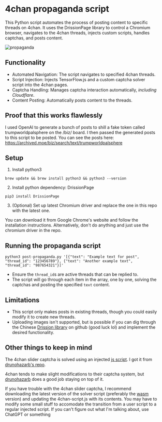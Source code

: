 # 4chan propaganda script
This Python script automates the process of posting content to specific threads on 4chan. It uses the DrissionPage library to control a Chromium browser, navigates to the 4chan threads, injects custom scripts, handles captchas, and posts content.

![propaganda](https://github.com/pashpashpash/4chan-propaganda/assets/20898225/08e8e931-7c69-4b0f-acce-e9f461264302)

## Functionality
- Automated Navigation: The script navigates to specified 4chan threads.
- Script Injection: Injects TensorFlow.js and a custom captcha solver script into the 4chan pages.
- Captcha Handling: Manages captcha interaction automatically, *including Cloudflare*.
- Content Posting: Automatically posts content to the threads.

## Proof that this works flawlessly
I used OpenAI to generate a bunch of posts to shill a fake token called trumpworldpalsphere on the /biz/ board. I then passed the generated posts to this script to be posted.
You can see the posts here: https://archived.moe/biz/search/text/trumpworldpalsphere

## Setup
1. Install python3

```brew update && brew install python3 && python3 --version```

2. Install python dependency: DrissionPage

```pip3 install DrissionPage```

3. (Optional) Set up latest Chromium driver and replace the one in this repo with the latest one.

You can download it from Google Chrome's website and follow the installation instructions. Alternatively, don't do anything and just use the chromium driver in the repo.

## Running the propaganda script

```python3 post-propaganda.py '[{"text": "Example text for post", "thread_id": "123456789"}, {"text": "Another example text", "thread_id": "987654321"}]'```

- Ensure the `thread_id`s are active threads that can be replied to.
- The script will go through each item in the array, one by one, solving the captchas and posting the specified `text` content. 

## Limitations
- This script only makes posts in existing threads, though you could easily modify it to create new threads.
- Uploading images isn't supported, but is possible if you can dig through the Chinese [Drission library](https://github.com/g1879/DrissionPage) on github (good luck lol) and implement the desired functionality.

## Other things to keep in mind
The 4chan slider captcha is solved using an injected [js script](https://github.com/pashpashpash/4chan-propaganda/blob/main/4chan-script.js). I got it from [drunohazarb's repo](https://github.com/drunohazarb/4chan-captcha-solver). 

4chan tends to make slight modifications to their captcha system, but [drunohazarb](https://github.com/drunohazarb) does a good job staying on top of it. 

If you have trouble with the 4chan slider captcha, I recommend downloading the latest version of the solver script (preferably the [wasm](https://github.com/drunohazarb/4chan-captcha-solver/blob/master/4chan-captcha-solver-wasm.user.js) version) and updating the 4chan-script.js with its contents. You may have to modify some small stuff to accomodate the transition from a user script to a regular injected script. If you can't figure out what I'm talking about, use ChatGPT or something
